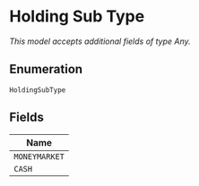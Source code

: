 
# Holding Sub Type

*This model accepts additional fields of type Any.*

## Enumeration

`HoldingSubType`

## Fields

| Name |
|  --- |
| `MONEYMARKET` |
| `CASH` |

